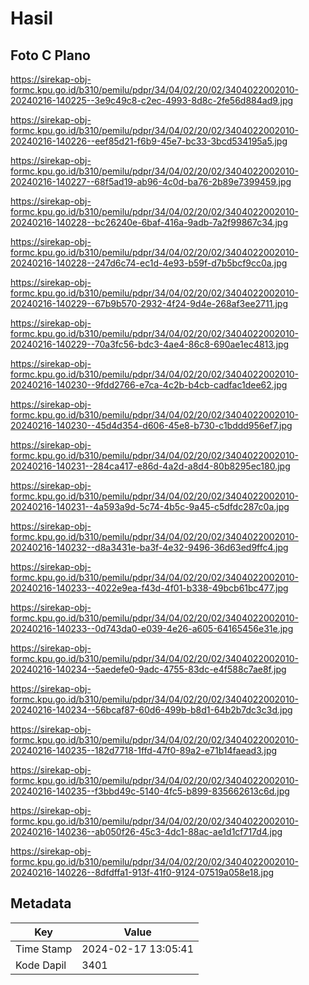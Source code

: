 # Hasil

## Foto C Plano

https://sirekap-obj-formc.kpu.go.id/b310/pemilu/pdpr/34/04/02/20/02/3404022002010-20240216-140225--3e9c49c8-c2ec-4993-8d8c-2fe56d884ad9.jpg

https://sirekap-obj-formc.kpu.go.id/b310/pemilu/pdpr/34/04/02/20/02/3404022002010-20240216-140226--eef85d21-f6b9-45e7-bc33-3bcd534195a5.jpg

https://sirekap-obj-formc.kpu.go.id/b310/pemilu/pdpr/34/04/02/20/02/3404022002010-20240216-140227--68f5ad19-ab96-4c0d-ba76-2b89e7399459.jpg

https://sirekap-obj-formc.kpu.go.id/b310/pemilu/pdpr/34/04/02/20/02/3404022002010-20240216-140228--bc26240e-6baf-416a-9adb-7a2f99867c34.jpg

https://sirekap-obj-formc.kpu.go.id/b310/pemilu/pdpr/34/04/02/20/02/3404022002010-20240216-140228--247d6c74-ec1d-4e93-b59f-d7b5bcf9cc0a.jpg

https://sirekap-obj-formc.kpu.go.id/b310/pemilu/pdpr/34/04/02/20/02/3404022002010-20240216-140229--67b9b570-2932-4f24-9d4e-268af3ee2711.jpg

https://sirekap-obj-formc.kpu.go.id/b310/pemilu/pdpr/34/04/02/20/02/3404022002010-20240216-140229--70a3fc56-bdc3-4ae4-86c8-690ae1ec4813.jpg

https://sirekap-obj-formc.kpu.go.id/b310/pemilu/pdpr/34/04/02/20/02/3404022002010-20240216-140230--9fdd2766-e7ca-4c2b-b4cb-cadfac1dee62.jpg

https://sirekap-obj-formc.kpu.go.id/b310/pemilu/pdpr/34/04/02/20/02/3404022002010-20240216-140230--45d4d354-d606-45e8-b730-c1bddd956ef7.jpg

https://sirekap-obj-formc.kpu.go.id/b310/pemilu/pdpr/34/04/02/20/02/3404022002010-20240216-140231--284ca417-e86d-4a2d-a8d4-80b8295ec180.jpg

https://sirekap-obj-formc.kpu.go.id/b310/pemilu/pdpr/34/04/02/20/02/3404022002010-20240216-140231--4a593a9d-5c74-4b5c-9a45-c5dfdc287c0a.jpg

https://sirekap-obj-formc.kpu.go.id/b310/pemilu/pdpr/34/04/02/20/02/3404022002010-20240216-140232--d8a3431e-ba3f-4e32-9496-36d63ed9ffc4.jpg

https://sirekap-obj-formc.kpu.go.id/b310/pemilu/pdpr/34/04/02/20/02/3404022002010-20240216-140233--4022e9ea-f43d-4f01-b338-49bcb61bc477.jpg

https://sirekap-obj-formc.kpu.go.id/b310/pemilu/pdpr/34/04/02/20/02/3404022002010-20240216-140233--0d743da0-e039-4e26-a605-64165456e31e.jpg

https://sirekap-obj-formc.kpu.go.id/b310/pemilu/pdpr/34/04/02/20/02/3404022002010-20240216-140234--5aedefe0-9adc-4755-83dc-e4f588c7ae8f.jpg

https://sirekap-obj-formc.kpu.go.id/b310/pemilu/pdpr/34/04/02/20/02/3404022002010-20240216-140234--56bcaf87-60d6-499b-b8d1-64b2b7dc3c3d.jpg

https://sirekap-obj-formc.kpu.go.id/b310/pemilu/pdpr/34/04/02/20/02/3404022002010-20240216-140235--182d7718-1ffd-47f0-89a2-e71b14faead3.jpg

https://sirekap-obj-formc.kpu.go.id/b310/pemilu/pdpr/34/04/02/20/02/3404022002010-20240216-140235--f3bbd49c-5140-4fc5-b899-835662613c6d.jpg

https://sirekap-obj-formc.kpu.go.id/b310/pemilu/pdpr/34/04/02/20/02/3404022002010-20240216-140236--ab050f26-45c3-4dc1-88ac-ae1d1cf717d4.jpg

https://sirekap-obj-formc.kpu.go.id/b310/pemilu/pdpr/34/04/02/20/02/3404022002010-20240216-140226--8dfdffa1-913f-41f0-9124-07519a058e18.jpg


## Metadata

| Key        | Value               |
| ---------- | ------------------- |
| Time Stamp | 2024-02-17 13:05:41 |
| Kode Dapil | 3401                |



